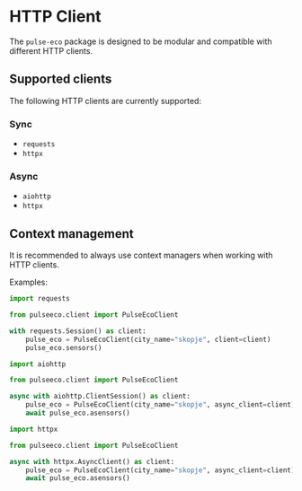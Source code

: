 # HTTP Client

The `pulse-eco` package is designed to be modular and compatible with different HTTP clients.

## Supported clients

The following HTTP clients are currently supported:

### Sync

- `requests`
- `httpx`

### Async

- `aiohttp`
- `httpx`

## Context management

It is recommended to always use context managers when working with HTTP clients.

Examples:

```python
import requests

from pulseeco.client import PulseEcoClient

with requests.Session() as client:
    pulse_eco = PulseEcoClient(city_name="skopje", client=client)
    pulse_eco.sensors()
```

```python
import aiohttp

from pulseeco.client import PulseEcoClient

async with aiohttp.ClientSession() as client:
    pulse_eco = PulseEcoClient(city_name="skopje", async_client=client)
    await pulse_eco.asensors()
```

```python
import httpx

from pulseeco.client import PulseEcoClient

async with httpx.AsyncClient() as client:
    pulse_eco = PulseEcoClient(city_name="skopje", async_client=client)
    await pulse_eco.asensors()
```
